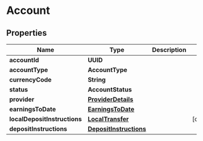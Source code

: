 

# Account


## Properties

| Name | Type | Description | Notes |
|------------ | ------------- | ------------- | -------------|
|**accountId** | **UUID** |  |  |
|**accountType** | **AccountType** |  |  |
|**currencyCode** | **String** |  |  |
|**status** | **AccountStatus** |  |  |
|**provider** | [**ProviderDetails**](ProviderDetails.md) |  |  |
|**earningsToDate** | [**EarningsToDate**](EarningsToDate.md) |  |  |
|**localDepositInstructions** | [**LocalTransfer**](LocalTransfer.md) |  |  [optional] |
|**depositInstructions** | [**DepositInstructions**](DepositInstructions.md) |  |  |



